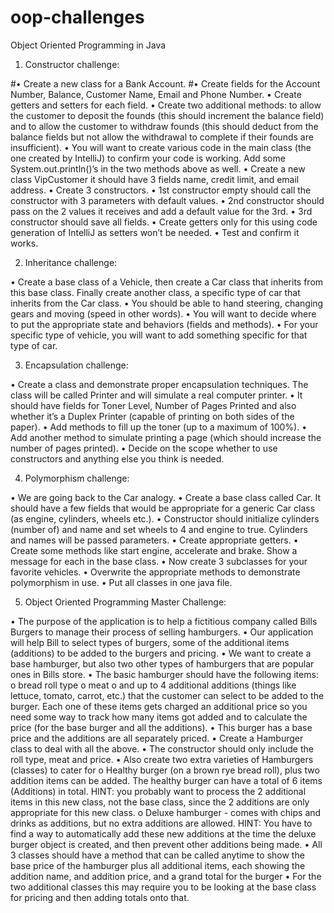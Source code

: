 # oop-challenges


Object Oriented Programming in Java


1.	Constructor challenge:

#•	Create a new class for a Bank Account.
#•	Create fields for the Account Number, Balance, Customer Name, Email and Phone Number.
•	Create getters and setters for each field.
•	Create two additional methods: to allow the customer to deposit the founds (this should increment the balance field) and to allow the customer to withdraw founds (this should deduct from the balance fields but not allow the withdrawal to complete if their founds are insufficient). 
•	You will want to create various code in the main class (the one created by IntelliJ) to confirm your code is working. Add some System.out.println()’s in the two methods above as well. 
•	Create a new class VipCustomer it should have 3 fields name, credit limit, and email address. 
•	Create 3 constructors.
•	1st constructor empty should call the constructor with 3 parameters with default values.
•	2nd constructor should pass on the 2 values it receives and add a default value for the 3rd.
•	3rd constructor should save all fields.
•	Create getters only for this using code generation of IntelliJ as setters won’t be needed.
•	Test and confirm it works.


2.	Inheritance challenge:

•	Create a base class of a Vehicle, then create a Car class that inherits from this base class. Finally create another class, a specific type of car that inherits from the Car class.
•	You should be able to hand steering, changing gears and moving (speed in other words). 
•	You will want to decide where to put the appropriate state and behaviors (fields and methods). 
•	For your specific type of vehicle, you will want to add something specific for that type of car.

3.	Encapsulation challenge:

•	Create a class and demonstrate proper encapsulation techniques. The class will be called Printer and will simulate a real computer printer. 
•	It should have fields for Toner Level, Number of Pages Printed and also whether it’s a Duplex Printer (capable of printing on both sides of the paper).
•	Add methods to fill up the toner (up to a maximum of 100%).
•	Add another method to simulate printing a page (which should increase the number of pages printed).
•	Decide on the scope whether to use constructors and anything else you think is needed.

4.	Polymorphism challenge:

•	We are going back to the Car analogy.
•	Create a base class called Car. It should have a few fields that would be appropriate for a generic Car class (as engine, cylinders, wheels etc.).
•	Constructor should initialize cylinders (number of) and name and set wheels to 4 and engine to true. Cylinders and names will be passed parameters.
•	Create appropriate getters.
•	Create some methods like start engine, accelerate and brake. Show a message for each in the base class.
•	Now create 3 subclasses for your favorite vehicles.
•	Overwrite the appropriate methods to demonstrate polymorphism in use.
•	Put all classes in one java file.




5.	Object Oriented Programming Master Challenge:

•	The purpose of the application is to help a fictitious company called Bills Burgers to manage their process of selling hamburgers.
•	Our application will help Bill to select types of burgers, some of the additional items (additions) to be added to the burgers and pricing.
•	We want to create a base hamburger, but also two other types of hamburgers that are popular ones in Bills store.
•	The basic hamburger should have the following items: 
o	bread roll type 
o	meat 
o	and up to 4 additional additions (things like lettuce, tomato, carrot, etc.) that the customer can select to be added to the burger. 
Each one of these items gets charged an additional price so you need some way to track how many items got added and to calculate the price (for the base burger and all the additions). 
•	This burger has a base price and the additions are all separately priced.
•	Create a Hamburger class to deal with all the above.
•	The constructor should only include the roll type, meat and price.
•	Also create two extra varieties of Hamburgers (classes) to cater for 
o	Healthy burger (on a brown rye bread roll), plus two addition items can be added. The healthy burger can have a total of 6 items (Additions) in total. 
HINT:  you probably want to process the 2 additional items in this new class, not the base class, since the 2 additions are only appropriate for this new class.
o	Deluxe hamburger - comes with chips and drinks as additions, but no extra additions are allowed. 
HINT:  You have to find a way to automatically add these new additions at the time the deluxe burger object is created, and then prevent other additions being made.
•	All 3 classes should have a method that can be called anytime to show the base price of the hamburger plus all additional items, each showing the addition name, and addition price, and a grand total for the burger
•	For the two additional classes this may require you to be looking at the base class for pricing and then adding totals onto that.
